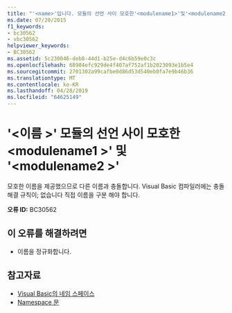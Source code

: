 ```yaml
---
title: "'<name>'입니다. 모듈의 선언 사이 모호한'<modulename1>'및'<modulename2>'"
ms.date: 07/20/2015
f1_keywords:
- bc30562
- vbc30562
helpviewer_keywords:
- BC30562
ms.assetid: 5c230046-deb8-44d1-b25e-d4c6b59e0c3c
ms.openlocfilehash: 68984efc929de4f407af752af1b2023093e1b5e4
ms.sourcegitcommit: 2701302a99cafbe0d86d53d540eb0fa7e9b46b36
ms.translationtype: MT
ms.contentlocale: ko-KR
ms.lasthandoff: 04/28/2019
ms.locfileid: "64625149"
---
```

# <a name="name-is-ambiguous-between-declarations-in-modules-modulename1-and-modulename2"></a>'\<이름 >' 모듈의 선언 사이 모호한\<modulename1 >' 및 '\<modulename2 >'
모호한 이름을 제공했으므로 다른 이름과 충돌합니다. Visual Basic 컴파일러에는 충돌 해결 규칙이; 없습니다 직접 이름을 구분 해야 합니다.  
  
 **오류 ID:** BC30562  
  
## <a name="to-correct-this-error"></a>이 오류를 해결하려면  
  
- 이름을 정규화합니다.  
  
## <a name="see-also"></a>참고자료

- [Visual Basic의 네임 스페이스](../../visual-basic/programming-guide/program-structure/namespaces.md)
- [Namespace 문](../../visual-basic/language-reference/statements/namespace-statement.md)
